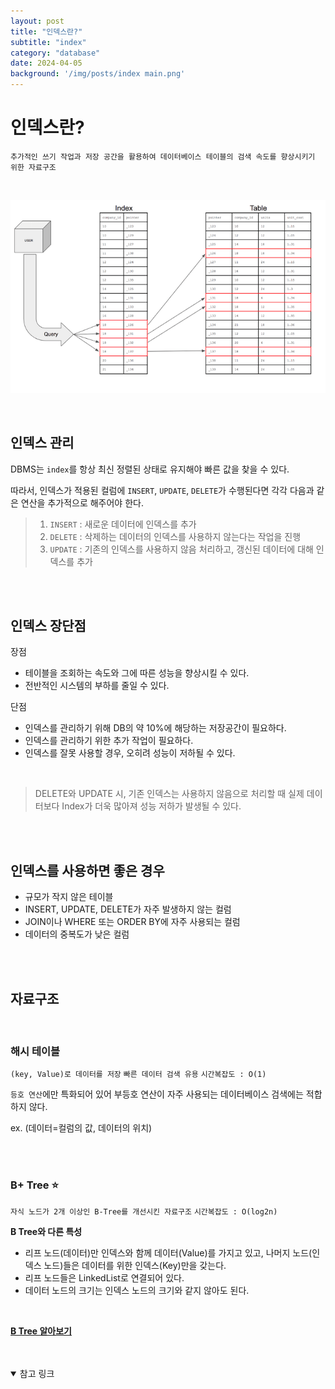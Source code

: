 ```yaml
---
layout: post
title: "인덱스란?"
subtitle: "index"
category: "database"
date: 2024-04-05
background: '/img/posts/index main.png'
---
```


# 인덱스란?

`추가적인 쓰기 작업과 저장 공간을 활용하여 데이터베이스 테이블의 검색 속도를 향상시키기 위한 자료구조`

<br>

![](/img/posts/index.png)

<br>

## 인덱스 관리

DBMS는 `index`를 항상 최신 정렬된 상태로 유지해야 빠른 값을 찾을 수 있다.

따라서, 인덱스가 적용된 컬럼에 `INSERT`, `UPDATE`, `DELETE`가 수행된다면 각각 다음과 같은 연산을 추가적으로 해주어야 한다.

> 1. `INSERT` : 새로운 데이터에 인덱스를 추가
> 2. `DELETE` : 삭제하는 데이터의 인덱스를 사용하지 않는다는 작업을 진행
> 3. `UPDATE` : 기존의 인덱스를 사용하지 않음 처리하고, 갱신된 데이터에 대해 인덱스를 추가

<br> 
<br> 

## 인덱스 장단점

장점
- 테이블을 조회하는 속도와 그에 따른 성능을 향상시킬 수 있다.
- 전반적인 시스템의 부하를 줄일 수 있다.

단점
- 인덱스를 관리하기 위해 DB의 약 10%에 해당하는 저장공간이 필요하다.
- 인덱스를 관리하기 위한 추가 작업이 필요하다.
- 인덱스를 잘못 사용할 경우, 오히려 성능이 저하될 수 있다.

<br>

> DELETE와 UPDATE 시, 기존 인덱스는 사용하지 않음으로 처리할 때 실제 데이터보다 Index가 더욱 많아져 성능 저하가 발생될 수 있다.

<br>
<br>

## 인덱스를 사용하면 좋은 경우

- 규모가 작지 않은 테이블
- INSERT, UPDATE, DELETE가 자주 발생하지 않는 컬럼
- JOIN이나 WHERE 또는 ORDER BY에 자주 사용되는 컬럼
- 데이터의 중복도가 낮은 컬럼

<br>
<br>

## 자료구조

<br>

### 해시 테이블

`(key, Value)로 데이터를 저장` `빠른 데이터 검색 유용` `시간복잡도 : O(1)`

`등호 연산`에만 특화되어 있어 부등호 연산이 자주 사용되는 데이터베이스 검색에는 적합하지 않다.

ex. (데이터=컬럼의 값, 데이터의 위치)

<br>
<br>

### B+ Tree ⭐

`자식 노드가 2개 이상인 B-Tree를 개선시킨 자료구조` `시간복잡도 : O(log2n)`

**B Tree와 다른 특성**

- 리프 노드(데이터)만 인덱스와 함께 데이터(Value)를 가지고 있고, 나머지 노드(인덱스 노드)들은 데이터를 위한 인덱스(Key)만을 갖는다.
- 리프 노드들은 LinkedList로 연결되어 있다.
- 데이터 노드의 크기는 인덱스 노드의 크기와 같지 않아도 된다.

<br>

[**B Tree 알아보기**](https://minhyun-code.github.io/database/2024/04/05/database-B-Tree.html)

<br>
<br>

<details open="open">
<summary>참고 링크</summary>
<div markdown="1">
<https://mangkyu.tistory.com/96/>
<div>
